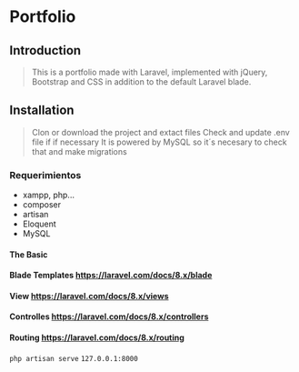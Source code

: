 
# Portfolio

## Introduction

>This is a portfolio made with Laravel, implemented with jQuery, Bootstrap and CSS in addition to the default Laravel blade.

## Installation

>Clon or download the project and extact files
> Check and update .env file if if necessary
> It is powered by MySQL so it´s necesary to check that and make migrations



### Requerimientos

- xampp, php...
- composer
- artisan 
- Eloquent
- MySQL

#### The Basic
#### Blade Templates https://laravel.com/docs/8.x/blade
#### View https://laravel.com/docs/8.x/views
#### Controlles https://laravel.com/docs/8.x/controllers
#### Routing https://laravel.com/docs/8.x/routing

`php artisan serve`
`127.0.0.1:8000`


> 

